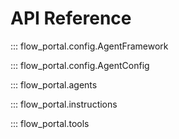 # API Reference

::: flow_portal.config.AgentFramework

::: flow_portal.config.AgentConfig

::: flow_portal.agents

::: flow_portal.instructions

::: flow_portal.tools
